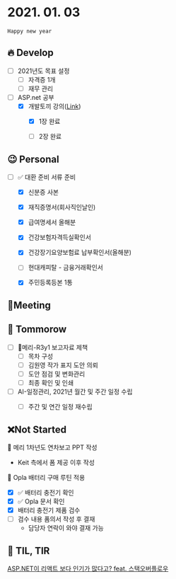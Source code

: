 # 2021. 01. 03

`Happy new year`



## 🔥 Develop

- [ ] 2021년도 목표 설정
  - [ ] 자격증 1개
  - [ ] 재무 관리
- [ ] ASP.net 공부
  - [x] 개발토끼 강의([Link](https://www.youtube.com/watch?v=Y_X4A0P06Os))
    - [x] 1장 완료
    - [ ] 2장 완료



## 😉 Personal

- [ ] ✅ 대환 준비 서류 준비
  - [x] 신분증 사본
  - [x] 재직증명서(회사직인날인)
  
  - [x] 급여명세서 올해분
  - [x] 건강보험자격득실확인서
  
  - [x] 건강장기요양보험료 납부확인서(올해분)
  
  - [ ] 현대캐피탈 - 금융거래확인서
  
  - [x] 주민등록등본 1통




## :dizzy: ​Meeting



## 🚸 Tommorow

- [ ] 📝메리-R3y1 보고자료 제책
  - [ ] 목차 구성
  - [ ] 김원영 작가 표지 도안 의뢰
  - [ ] 도안 점검 및 변화관리
  - [ ] 최종 확인 및 인쇄
- [ ] AI-일정관리, 2021년 월간 및 주간 일정 수립
  - [ ] 주간 및 연간 일정 재수립



## ❌Not Started

📝 메리 1차년도 연차보고 PPT 작성

* Keit 측에서 폼 제공 이후 작성

🎨 Opla 배터리 구매 루틴 적용

- [x] ✅ 배터리 충전기 확인
- [x] ✅ Opla 문서 확인
- [x] 배터리 충전기 제품 검수
- [ ] 검수 내용 품의서 작성 후 결재
  * 담당자 연락이 와야 결재 가능



## 📸 TIL, TIR

[ASP.NET이 리액트 보다 인기가 많다고? feat. 스택오버플로우](https://www.youtube.com/watch?v=4oKtZ9v0IVk)